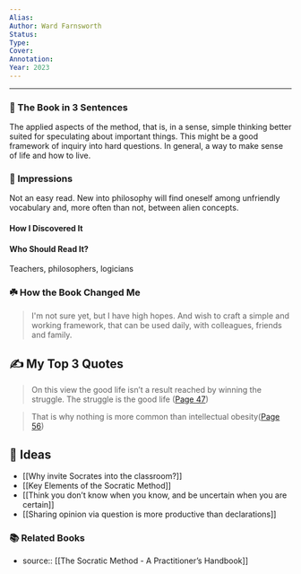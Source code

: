 ```yaml
---
Alias:
Author: Ward Farnsworth
Status:
Type:
Cover:
Annotation:
Year: 2023
---
```


---

### 🚀 The Book in 3 Sentences
The applied aspects of the method, that is, in a sense, simple thinking better suited for speculating about important things. This might be a good framework of inquiry into hard questions. In general, a way to make sense of life and how to live.
### 🎨 Impressions
Not an easy read. New into philosophy will find oneself among unfriendly vocabulary and, more often than not, between alien concepts.
#### How I Discovered It

#### Who Should Read It?
Teachers, philosophers, logicians
### ☘️ How the Book Changed Me

> I'm not sure yet, but I have high hopes. And wish to craft a simple and working framework, that can be used daily, with colleagues, friends and family.
## ✍️ My Top 3 Quotes
> On this view the good life isn’t a result reached by winning the struggle. The struggle is the good life ([Page 47](zotero://open-pdf/library/items/6II3WBTU?page=47&annotation=C49XPBY6))

> That is why nothing is more common than intellectual obesity([Page 56](zotero://open-pdf/library/items/6II3WBTU?page=56&annotation=KQW4A8ZX))
## 📒 Ideas

- [[Why invite Socrates into the classroom?]]
- [[Key Elements of the Socratic Method]]
- [[Think you don’t know when you know, and be uncertain when you are certain]]
- [[Sharing opinion via question is more productive than declarations]]


### 📚 Related Books
- source:: [[The Socratic Method - A Practitioner’s Handbook]]